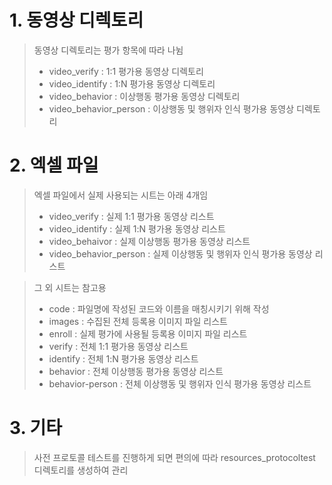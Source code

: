 # 1. 동영상 디렉토리
> 동영상 디렉토리는 평가 항목에 따라 나뉨  
> * video_verify : 1:1 평가용 동영상 디렉토리  
> * video_identify : 1:N 평가용 동영상 디렉토리  
> * video_behavior : 이상행동 평가용 동영상 디렉토리  
> * video_behavior_person : 이상행동 및 행위자 인식 평가용 동영상 디렉토리    

# 2. 엑셀 파일
> 엑셀 파일에서 실제 사용되는 시트는 아래 4개임  
> * video_verify : 실제 1:1 평가용 동영상 리스트  
> * video_identify : 실제 1:N 평가용 동영상 리스트  
> * video_behaivor : 실제 이상행동 평가용 동영상 리스트  
> * video_behavior_person : 실제 이상행동 및 행위자 인식 평가용 동영상 리스트  

> 그 외 시트는 참고용  
> * code : 파일명에 작성된 코드와 이름을 매칭시키기 위해 작성  
> * images : 수집된 전체 등록용 이미지 파일 리스트  
> * enroll : 실제 평가에 사용될 등록용 이미지 파일 리스트  
> * verify : 전체 1:1 평가용 동영상 리스트  
> * identify : 전체 1:N 평가용 동영상 리스트  
> * behavior : 전체 이상행동 평가용 동영상 리스트  
> * behavior-person : 전체 이상행동 및 행위자 인식 평가용 동영상 리스트    

# 3. 기타
> 사전 프로토콜 테스트를 진행하게 되면 편의에 따라 resources_protocoltest 디렉토리를 생성하여 관리
